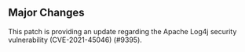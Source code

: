 ## Major Changes

This patch is providing an update regarding the Apache Log4j security vulnerability (CVE-2021-45046) (#9395).
